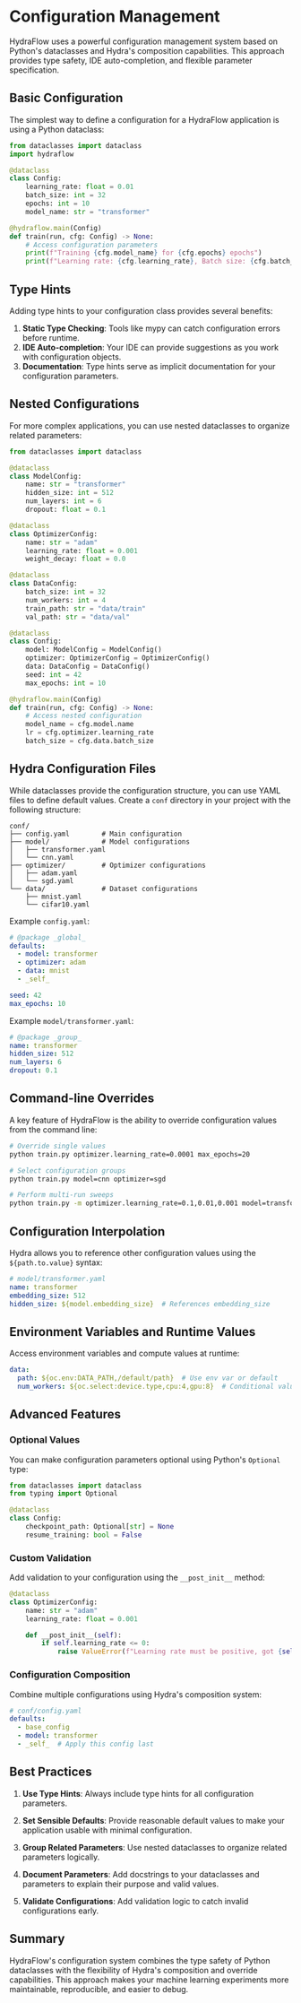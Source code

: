 # Configuration Management

HydraFlow uses a powerful configuration management system based on Python's
dataclasses and Hydra's composition capabilities. This approach provides
type safety, IDE auto-completion, and flexible parameter specification.

## Basic Configuration

The simplest way to define a configuration for a HydraFlow application is
using a Python dataclass:

```python
from dataclasses import dataclass
import hydraflow

@dataclass
class Config:
    learning_rate: float = 0.01
    batch_size: int = 32
    epochs: int = 10
    model_name: str = "transformer"

@hydraflow.main(Config)
def train(run, cfg: Config) -> None:
    # Access configuration parameters
    print(f"Training {cfg.model_name} for {cfg.epochs} epochs")
    print(f"Learning rate: {cfg.learning_rate}, Batch size: {cfg.batch_size}")
```

## Type Hints

Adding type hints to your configuration class provides several benefits:

1. **Static Type Checking**: Tools like mypy can catch configuration errors
   before runtime.
2. **IDE Auto-completion**: Your IDE can provide suggestions as you work with
   configuration objects.
3. **Documentation**: Type hints serve as implicit documentation for your
   configuration parameters.

## Nested Configurations

For more complex applications, you can use nested dataclasses to organize
related parameters:

```python
from dataclasses import dataclass

@dataclass
class ModelConfig:
    name: str = "transformer"
    hidden_size: int = 512
    num_layers: int = 6
    dropout: float = 0.1

@dataclass
class OptimizerConfig:
    name: str = "adam"
    learning_rate: float = 0.001
    weight_decay: float = 0.0

@dataclass
class DataConfig:
    batch_size: int = 32
    num_workers: int = 4
    train_path: str = "data/train"
    val_path: str = "data/val"

@dataclass
class Config:
    model: ModelConfig = ModelConfig()
    optimizer: OptimizerConfig = OptimizerConfig()
    data: DataConfig = DataConfig()
    seed: int = 42
    max_epochs: int = 10

@hydraflow.main(Config)
def train(run, cfg: Config) -> None:
    # Access nested configuration
    model_name = cfg.model.name
    lr = cfg.optimizer.learning_rate
    batch_size = cfg.data.batch_size
```

## Hydra Configuration Files

While dataclasses provide the configuration structure, you can use YAML files
to define default values. Create a `conf` directory in your project with the
following structure:

```
conf/
├── config.yaml        # Main configuration
├── model/             # Model configurations
│   ├── transformer.yaml
│   └── cnn.yaml
├── optimizer/         # Optimizer configurations
│   ├── adam.yaml
│   └── sgd.yaml
└── data/              # Dataset configurations
    ├── mnist.yaml
    └── cifar10.yaml
```

Example `config.yaml`:

```yaml
# @package _global_
defaults:
  - model: transformer
  - optimizer: adam
  - data: mnist
  - _self_

seed: 42
max_epochs: 10
```

Example `model/transformer.yaml`:

```yaml
# @package _group_
name: transformer
hidden_size: 512
num_layers: 6
dropout: 0.1
```

## Command-line Overrides

A key feature of HydraFlow is the ability to override configuration values
from the command line:

```bash
# Override single values
python train.py optimizer.learning_rate=0.0001 max_epochs=20

# Select configuration groups
python train.py model=cnn optimizer=sgd

# Perform multi-run sweeps
python train.py -m optimizer.learning_rate=0.1,0.01,0.001 model=transformer,cnn
```

## Configuration Interpolation

Hydra allows you to reference other configuration values using the
`${path.to.value}` syntax:

```yaml
# model/transformer.yaml
name: transformer
embedding_size: 512
hidden_size: ${model.embedding_size}  # References embedding_size
```

## Environment Variables and Runtime Values

Access environment variables and compute values at runtime:

```yaml
data:
  path: ${oc.env:DATA_PATH,/default/path}  # Use env var or default
  num_workers: ${oc.select:device.type,cpu:4,gpu:8}  # Conditional value
```

## Advanced Features

### Optional Values

You can make configuration parameters optional using Python's `Optional` type:

```python
from dataclasses import dataclass
from typing import Optional

@dataclass
class Config:
    checkpoint_path: Optional[str] = None
    resume_training: bool = False
```

### Custom Validation

Add validation to your configuration using the `__post_init__` method:

```python
@dataclass
class OptimizerConfig:
    name: str = "adam"
    learning_rate: float = 0.001

    def __post_init__(self):
        if self.learning_rate <= 0:
            raise ValueError(f"Learning rate must be positive, got {self.learning_rate}")
```

### Configuration Composition

Combine multiple configurations using Hydra's composition system:

```yaml
# conf/config.yaml
defaults:
  - base_config
  - model: transformer
  - _self_  # Apply this config last
```

## Best Practices

1. **Use Type Hints**: Always include type hints for all configuration parameters.

2. **Set Sensible Defaults**: Provide reasonable default values to make your
   application usable with minimal configuration.

3. **Group Related Parameters**: Use nested dataclasses to organize related
   parameters logically.

4. **Document Parameters**: Add docstrings to your dataclasses and parameters
   to explain their purpose and valid values.

5. **Validate Configurations**: Add validation logic to catch invalid
   configurations early.

## Summary

HydraFlow's configuration system combines the type safety of Python dataclasses
with the flexibility of Hydra's composition and override capabilities. This
approach makes your machine learning experiments more maintainable,
reproducible, and easier to debug.